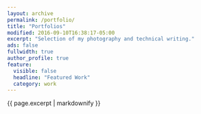```yaml
---
layout: archive
permalink: /portfolio/
title: "Portfolios"
modified: 2016-09-10T16:38:17-05:00
excerpt: "Selection of my photography and technical writing."
ads: false
fullwidth: true
author_profile: true
feature:
  visible: false
  headline: "Featured Work"
  category: work
---
```


{{ page.excerpt | markdownify }}
